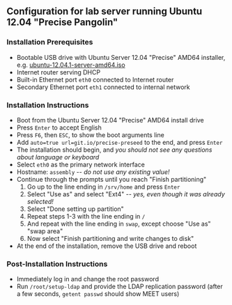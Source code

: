 ## Configuration for lab server running Ubuntu 12.04 "Precise Pangolin"

### Installation Prerequisites
 * Bootable USB drive with Ubuntu Server 12.04 "Precise" AMD64 installer,
   e.g. [ubuntu-12.04.1-server-amd64.iso](http://releases.ubuntu.com/precise/ubuntu-12.04.1-server-amd64.iso)
 * Internet router serving DHCP
 * Built-in Ethernet port `eth0` connected to Internet router
 * Secondary Ethernet port `eth1` connected to internal network

### Installation Instructions
 * Boot from the Ubuntu Server 12.04 "Precise" AMD64 install drive
 * Press `Enter` to accept English
 * Press `F6`, then `ESC`, to show the boot arguments line
 * Add `auto=true url=git.io/precise-preseed` to the end, and press `Enter`
 * The installation should begin,
   and *you should not see any questions about language or keyboard*
 * Select `eth0` as the primary network interface
 * Hostname: `assembly` -- *do not use any existing value!*
 * Continue through the prompts until you reach "Finish partitioning"
   1. Go up to the line ending in `/srv/home` and press `Enter`
   2. Select "Use as" and select "Ext4" -- *yes, even though it was already selected!*
   3. Select "Done setting up partition"
   4. Repeat steps 1-3 with the line ending in `/`
   5. And repeat with the line ending in `swap`, except choose "Use as" "swap area"
   6. Now select "Finish partitioning and write changes to disk"
 * At the end of the installation, remove the USB drive and reboot

### Post-Installation Instructions
 * Immediately log in and change the root password
 * Run `/root/setup-ldap` and provide the LDAP replication password
   (after a few seconds, `getent passwd` should show MEET users)
